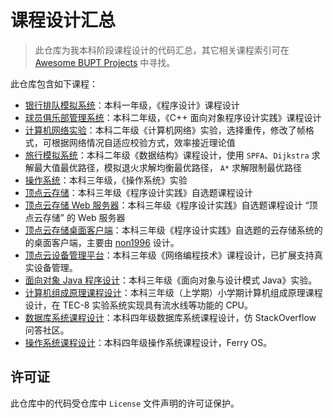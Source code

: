 # 课程设计汇总

> 此仓库为我本科阶段课程设计的代码汇总，其它相关课程索引可在 [Awesome BUPT Projects](https://github.com/Awesome-BUPT/Awesome-BUPT-Projects) 中寻找。

此仓库包含如下课程：
* [银行排队模拟系统](bank/)：本科一年级，《程序设计》课程设计
* [球员俱乐部管理系统](club-management/)：本科二年级，《C++ 面向对象程序设计实践》课程设计
* [计算机网络实验](network/)：本科二年级《计算机网络》实验，选择重传，修改了帧格式，可根据网络情况自适应校验方式，效率接近理论值
* [旅行模拟系统](travel/)：本科二年级《数据结构》课程设计，使用 `SPFA`、`Dijkstra` 求解最大值最优路径，模拟退火求解均衡最优路径， `A*` 求解限制最优路径
* [操作系统](operating-sysetm/)：本科三年级，《操作系统》实验
* [顶点云存储](https://github.com/Forec/zenith-cloud)：本科三年级《程序设计实践》自选题课程设计
* [顶点云存储 Web 服务器](https://github.com/Forec/zenith-cloud)：本科三年级《程序设计实践》自选题课程设计 “顶点云存储” 的 Web 服务器
* [顶点云存储桌面客户端](https://github.com/forec-org/cloud-storage-client)：本科三年级《程序设计实践》自选题的云存储系统的的桌面客户端，主要由 [non1996](https://github.com/non1996) 设计。
* [顶点云设备管理平台](https://github.com/Forec/zenith-monitor)：本科三年级《网络编程技术》课程设计，已扩展支持真实设备管理。
* [面向对象 Java 程序设计](java/)：本科三年级《面向对象与设计模式 Java》实验。
* [计算机组成原理课程设计](computer-organization-design/)：本科三年级（上学期）小学期计算机组成原理课程设计，在 TEC-8 实验系统实现具有流水线等功能的 CPU。
* [数据库系统课程设计](https://github.com/Forec/WildPointer)：本科四年级数据库系统课程设计，仿 StackOverflow 问答社区。
* [操作系统课程设计](https://github.com/forec-org/Ferry-OS)：本科四年级操作系统课程设计，Ferry OS。

## 许可证
此仓库中的代码受仓库中 `License` 文件声明的许可证保护。